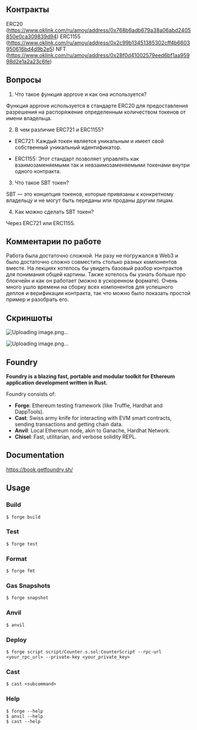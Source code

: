## Контракты

ERC20 (https://www.oklink.com/ru/amoy/address/0x768b6adb679a38a06abd2405850e0ca309839d94)
ERC1155 (https://www.oklink.com/ru/amoy/address/0x2c99b13451385302cff4b6603950616bd4d9b2e5)
NFT (https://www.oklink.com/ru/amoy/address/0x28f0d41002579eed6bf1aa95998d2e1a2a23c6fe)

## Вопросы

1. Что такое функция approve и как она используется?

Функция approve используется в стандарте ERC20 для предоставления разрешения на распоряжение определенным количеством токенов от имени владельца. 

2. В чем различие ERC721 и ERC1155?

- ERC721: Каждый токен является уникальным и имеет свой собственный уникальный идентификатор.

- ERC1155: Этот стандарт позволяет управлять как взаимозаменяемыми  так и невзаимозаменяемыми токенами внутри одного контракта.
3. Что такое SBT токен?

SBT — это концепция токенов, которые привязаны к конкретному владельцу и не могут быть переданы или проданы другим лицам. 

4. Как можно сделать SBT токен?

 Через ERC721 или ERC1155.

## Комментарии по работе

Работа была достаточно сложной. Ни разу не погружался в Web3 и было достаточно сложно совместить столько разных компонентов вместе. На лекциях хотелось бы увидеть базовый разбор контрактов для понимания общей картины. Также хотелось бы узнать больше про блокчейн и как он работает (можно в ускоренном формате). Очень много ушло времени на сборку всех компонентов для успешного деплоя и верификации контракта, так что можно было показать простой пример и разобрать его. 

## Скриншоты

![Uploading image.png…]()

![Uploading image.png…]()


## Foundry

**Foundry is a blazing fast, portable and modular toolkit for Ethereum application development written in Rust.**

Foundry consists of:

-   **Forge**: Ethereum testing framework (like Truffle, Hardhat and DappTools).
-   **Cast**: Swiss army knife for interacting with EVM smart contracts, sending transactions and getting chain data.
-   **Anvil**: Local Ethereum node, akin to Ganache, Hardhat Network.
-   **Chisel**: Fast, utilitarian, and verbose solidity REPL.

## Documentation

https://book.getfoundry.sh/

## Usage

### Build

```shell
$ forge build
```

### Test

```shell
$ forge test
```

### Format

```shell
$ forge fmt
```

### Gas Snapshots

```shell
$ forge snapshot
```

### Anvil

```shell
$ anvil
```

### Deploy

```shell
$ forge script script/Counter.s.sol:CounterScript --rpc-url <your_rpc_url> --private-key <your_private_key>
```

### Cast

```shell
$ cast <subcommand>
```

### Help

```shell
$ forge --help
$ anvil --help
$ cast --help
```
